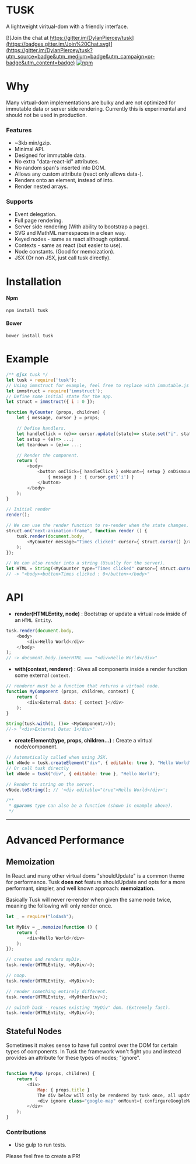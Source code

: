 # TUSK

A lightweight viritual-dom with a friendly interface.

[![Join the chat at https://gitter.im/DylanPiercey/tusk](https://badges.gitter.im/Join%20Chat.svg)](https://gitter.im/DylanPiercey/tusk?utm_source=badge&utm_medium=badge&utm_campaign=pr-badge&utm_content=badge)
[![npm](https://img.shields.io/npm/dm/tusk.svg)](https://www.npmjs.com/package/tusk)

# Why
Many virtual-dom implementations are bulky and are not optimized for immutable data or server side rendering.
Currently this is experimental and should not be used in production.

### Features
* ~3kb min/gzip.
* Minimal API.
* Designed for immutable data.
* No extra "data-react-id" attributes.
* No random span's inserted into DOM.
* Allows any custom attribute (react only allows data-).
* Renders onto an element, instead of into.
* Render nested arrays.

### Supports
* Event delegation.
* Full page rendering.
* Server side rendering (With ability to bootstrap a page).
* SVG and MathML namespaces in a clean way.
* Keyed nodes - same as react although optional.
* Contexts - same as react (but easier to use).
* Node constants. (Good for memoization).
* JSX (Or non JSX, just call tusk directly).

# Installation

#### Npm
```console
npm install tusk
```

#### Bower
```console
bower install tusk
```

# Example

```javascript
/** @jsx tusk */
let tusk = require('tusk');
// Using immstruct for example, feel free to replace with immutable.js or others.
let immstruct = require('immstruct');
// Define some initial state for the app.
let struct = immstruct({ i : 0 });

function MyCounter (props, children) {
    let { message, cursor } = props;

    // Define handlers.
    let handleClick = (e)=> cursor.update((state)=> state.set("i", state.get("i") + 1));
    let setup = (e)=> ...;
    let teardown = (e)=> ...;

    // Render the component.
    return (
        <body>
            <button onClick={ handleClick } onMount={ setup } onDismount={ teardown }>
                { message } : { cursor.get('i') }
            </button>
        </body>
    );
}

// Initial render
render();

// We can use the render function to re-render when the state changes.
struct.on("next-animation-frame", function render () {
    tusk.render(document.body,
        <MyCounter message="Times clicked" cursor={ struct.cursor() }/>
    );
});

// We can also render into a string (Usually for the server).
let HTML = String(<MyCounter type="Times clicked" cursor={ struct.cursor() }/>);
// -> "<body><button>Times clicked : 0</button></body>"
```

# API
+ **render(HTMLEntity, node)** : Bootstrap or update a virtual `node` inside of an `HTML Entity`.

```javascript
tusk.render(document.body,
    <body>
        <div>Hello World</div>
    </body>
);
// -> document.body.innerHTML === "<div>Hello World</div>"
```

+ **with(context, renderer)** : Gives all components inside a render function some external `context`.


```javascript
// renderer must be a function that returns a virtual node.
function MyComponent (props, children, context) {
    return (
        <div>External data: { context }</div>
    );
}

String(tusk.with(1, ()=> <MyComponent/>));
//-> "<div>External Data: 1</div>"
```

+ **createElement(type, props, children...)** : Create a virtual node/component.

```javascript
// Automatically called when using JSX.
let vNode = tusk.createElement("div", { editable: true }, "Hello World");
// Or call tusk directly
let vNode = tusk("div", { editable: true }, "Hello World");

// Render to string on the server.
vNode.toString(); // '<div editable="true">Hello World</div>';

/**
 * @params type can also be a function (shown in example above).
 */
```

---

# Advanced Performance

## Memoization
In React and many other virtual doms "shouldUpdate" is a common theme for performance.
Tusk **does not** feature shouldUpdate and opts for a more performant, simpler, and well known approach: **memoization**.

Basically Tusk will never re-render when given the same node twice, meaning the following will only render once.

```javascript
let _ = require("lodash");

let MyDiv = _.memoize(function () {
    return (
        <div>Hello World</div>
    );
});

// creates and renders myDiv.
tusk.render(HTMLEntity, <MyDiv/>);

// noop.
tusk.render(HTMLEntity, <MyDiv/>);

// render something entirely different.
tusk.render(HTMLEntity, <MyOtherDiv/>);

// switch back - reuses existing "MyDiv" dom. (Extremely fast).
tusk.render(HTMLEntity, <MyDiv/>);
```

## Stateful Nodes
Sometimes it makes sense to have full control over the DOM for certain types of components. In Tusk the framework won't fight you and instead provides an attribute for these types of nodes; "ignore".

```javascript

function MyMap (props, children) {
    return (
        <div>
            Map: { props.title }
            The div below will only be rendered by tusk once, all updates are noops.
            <div ignore class="google-map" onMount={ confirgureGoogleMap }/>
        </div>
    );
}
```

### Contributions

* Use gulp to run tests.

Please feel free to create a PR!

